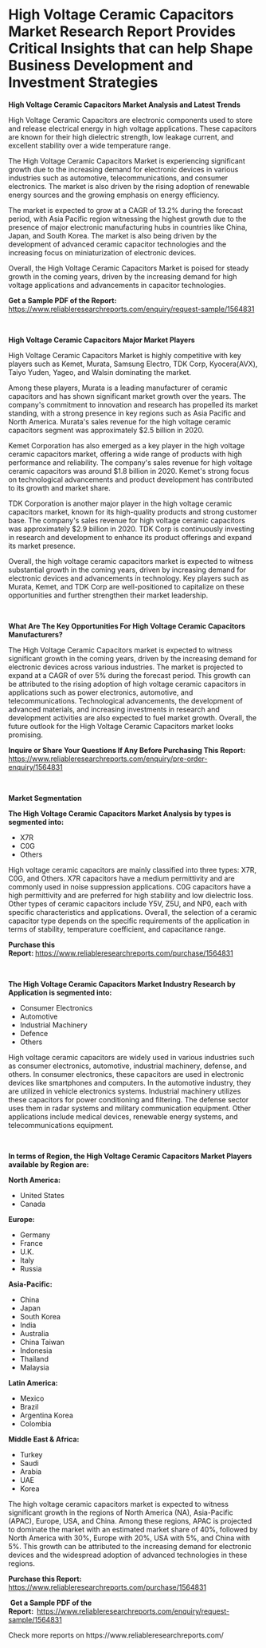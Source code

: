 <p><h1>High Voltage Ceramic Capacitors Market Research Report Provides Critical Insights that can help Shape Business Development and Investment Strategies</h1></p><p><strong>High Voltage Ceramic Capacitors Market Analysis and Latest Trends</strong></p>
<p><p>High Voltage Ceramic Capacitors are electronic components used to store and release electrical energy in high voltage applications. These capacitors are known for their high dielectric strength, low leakage current, and excellent stability over a wide temperature range.</p><p>The High Voltage Ceramic Capacitors Market is experiencing significant growth due to the increasing demand for electronic devices in various industries such as automotive, telecommunications, and consumer electronics. The market is also driven by the rising adoption of renewable energy sources and the growing emphasis on energy efficiency.</p><p>The market is expected to grow at a CAGR of 13.2% during the forecast period, with Asia Pacific region witnessing the highest growth due to the presence of major electronic manufacturing hubs in countries like China, Japan, and South Korea. The market is also being driven by the development of advanced ceramic capacitor technologies and the increasing focus on miniaturization of electronic devices.</p><p>Overall, the High Voltage Ceramic Capacitors Market is poised for steady growth in the coming years, driven by the increasing demand for high voltage applications and advancements in capacitor technologies.</p></p>
<p><strong>Get a Sample PDF of the Report:&nbsp;</strong> <a href="https://www.reliableresearchreports.com/enquiry/request-sample/1564831">https://www.reliableresearchreports.com/enquiry/request-sample/1564831</a></p>
<p>&nbsp;</p>
<p><strong>High Voltage Ceramic Capacitors Major Market Players</strong></p>
<p><p>High Voltage Ceramic Capacitors Market is highly competitive with key players such as Kemet, Murata, Samsung Electro, TDK Corp, Kyocera(AVX), Taiyo Yuden, Yageo, and Walsin dominating the market.</p><p>Among these players, Murata is a leading manufacturer of ceramic capacitors and has shown significant market growth over the years. The company's commitment to innovation and research has propelled its market standing, with a strong presence in key regions such as Asia Pacific and North America. Murata's sales revenue for the high voltage ceramic capacitors segment was approximately $2.5 billion in 2020.</p><p>Kemet Corporation has also emerged as a key player in the high voltage ceramic capacitors market, offering a wide range of products with high performance and reliability. The company's sales revenue for high voltage ceramic capacitors was around $1.8 billion in 2020. Kemet's strong focus on technological advancements and product development has contributed to its growth and market share.</p><p>TDK Corporation is another major player in the high voltage ceramic capacitors market, known for its high-quality products and strong customer base. The company's sales revenue for high voltage ceramic capacitors was approximately $2.9 billion in 2020. TDK Corp is continuously investing in research and development to enhance its product offerings and expand its market presence.</p><p>Overall, the high voltage ceramic capacitors market is expected to witness substantial growth in the coming years, driven by increasing demand for electronic devices and advancements in technology. Key players such as Murata, Kemet, and TDK Corp are well-positioned to capitalize on these opportunities and further strengthen their market leadership.</p></p>
<p>&nbsp;</p>
<p><strong>What Are The Key Opportunities For High Voltage Ceramic Capacitors Manufacturers?</strong></p>
<p><p>The High Voltage Ceramic Capacitors market is expected to witness significant growth in the coming years, driven by the increasing demand for electronic devices across various industries. The market is projected to expand at a CAGR of over 5% during the forecast period. This growth can be attributed to the rising adoption of high voltage ceramic capacitors in applications such as power electronics, automotive, and telecommunications. Technological advancements, the development of advanced materials, and increasing investments in research and development activities are also expected to fuel market growth. Overall, the future outlook for the High Voltage Ceramic Capacitors market looks promising.</p></p>
<p><strong>Inquire or Share Your Questions If Any Before Purchasing This Report:</strong> <a href="https://www.reliableresearchreports.com/enquiry/pre-order-enquiry/1564831">https://www.reliableresearchreports.com/enquiry/pre-order-enquiry/1564831</a></p>
<p>&nbsp;</p>
<p><strong>Market Segmentation</strong></p>
<p><strong>The High Voltage Ceramic Capacitors Market Analysis by types is segmented into:</strong></p>
<p><ul><li>X7R</li><li>C0G</li><li>Others</li></ul></p>
<p><p>High voltage ceramic capacitors are mainly classified into three types: X7R, C0G, and Others. X7R capacitors have a medium permittivity and are commonly used in noise suppression applications. C0G capacitors have a high permittivity and are preferred for high stability and low dielectric loss. Other types of ceramic capacitors include Y5V, Z5U, and NP0, each with specific characteristics and applications. Overall, the selection of a ceramic capacitor type depends on the specific requirements of the application in terms of stability, temperature coefficient, and capacitance range.</p></p>
<p><strong>Purchase this Report:&nbsp;</strong><a href="https://www.reliableresearchreports.com/purchase/1564831">https://www.reliableresearchreports.com/purchase/1564831</a></p>
<p>&nbsp;</p>
<p><strong>The High Voltage Ceramic Capacitors Market Industry Research by Application is segmented into:</strong></p>
<p><ul><li>Consumer Electronics</li><li>Automotive</li><li>Industrial Machinery</li><li>Defence</li><li>Others</li></ul></p>
<p><p>High voltage ceramic capacitors are widely used in various industries such as consumer electronics, automotive, industrial machinery, defense, and others. In consumer electronics, these capacitors are used in electronic devices like smartphones and computers. In the automotive industry, they are utilized in vehicle electronics systems. Industrial machinery utilizes these capacitors for power conditioning and filtering. The defense sector uses them in radar systems and military communication equipment. Other applications include medical devices, renewable energy systems, and telecommunications equipment.</p></p>
<p>&nbsp;</p>
<p><strong>In terms of Region, the High Voltage Ceramic Capacitors Market Players available by Region are:</strong></p>
<p>
    <p> <strong> North America: </strong>
        <ul>
            <li>United States</li>
            <li>Canada</li>
        </ul>
        </p> 
    <p> <strong> Europe: </strong>
        <ul>
            <li>Germany</li>
            <li>France</li>
            <li>U.K.</li>
            <li>Italy</li>
            <li>Russia</li>
        </ul>
        </p> 
    <p> <strong> Asia-Pacific: </strong>
        <ul>
            <li>China</li>
            <li>Japan</li>
            <li>South Korea</li>
            <li>India</li>
            <li>Australia</li>
            <li>China Taiwan</li>
            <li>Indonesia</li>
            <li>Thailand</li>
            <li>Malaysia</li>
        </ul>
        </p> 
    <p> <strong> Latin America: </strong>
        <ul>
            <li>Mexico</li>
            <li>Brazil</li>
            <li>Argentina Korea</li>
            <li>Colombia</li>
        </ul>
        </p> 
    <p> <strong> Middle East & Africa: </strong>
        <ul>
            <li>Turkey</li>
            <li>Saudi</li>
            <li>Arabia</li>
            <li>UAE</li>
            <li>Korea</li>
        </ul>
    </p>
    </p>
<p><p>The high voltage ceramic capacitors market is expected to witness significant growth in the regions of North America (NA), Asia-Pacific (APAC), Europe, USA, and China. Among these regions, APAC is projected to dominate the market with an estimated market share of 40%, followed by North America with 30%, Europe with 20%, USA with 5%, and China with 5%. This growth can be attributed to the increasing demand for electronic devices and the widespread adoption of advanced technologies in these regions.</p></p>
<p><strong>Purchase this Report: </strong><a href="https://www.reliableresearchreports.com/purchase/1564831">https://www.reliableresearchreports.com/purchase/1564831</a></p>
<p>&nbsp;<strong>Get a Sample PDF of the Report:&nbsp;&nbsp;</strong><a href="https://www.reliableresearchreports.com/enquiry/request-sample/1564831">https://www.reliableresearchreports.com/enquiry/request-sample/1564831</a></p>
<p><strong></strong></p>
<p>Check more reports on https://www.reliableresearchreports.com/</p>